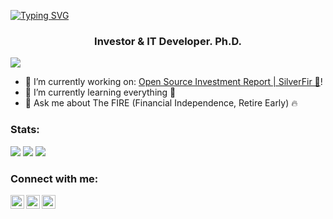 [![Typing SVG](https://readme-typing-svg.herokuapp.com?font=Fira+Code&size=30&pause=1000&color=000000&center=true&random=false&width=435&lines=Hi!+I+am+Mikhail)](https://shardin.name/)

<h3 align="center">Investor & IT Developer. Ph.D.</h3>
<p align="left"> <img src="https://komarev.com/ghpvc/?username=empenoso"/> </p>

- 🔭 I’m currently working on: [Open Source Investment Report | SilverFir 🌲][website]!
- 🌱 I’m currently learning everything 🤣
- 💬 Ask me about The FIRE (Financial Independence, Retire Early) 🔥

### Stats:
![](https://github-profile-summary-cards.vercel.app/api/cards/profile-details?username=empenoso&theme=solarized_dark)
![](https://github-profile-summary-cards.vercel.app/api/cards/repos-per-language?username=empenoso&theme=solarized_dark)
![](https://github-profile-summary-cards.vercel.app/api/cards/stats?username=empenoso&theme=solarized_dark)

### Connect with me:

[<img align="left" alt="empenoso | Telegram messenger" width="22px" src="https://cdn.jsdelivr.net/npm/simple-icons@latest/icons/telegram.svg" />][Telegram]
[<img align="left" alt="empenoso | VK" width="22px" src="https://cdn.jsdelivr.net/npm/simple-icons@latest/icons/vk.svg" />][VK]
[<img align="left" alt="empenoso | Strava" width="22px" src="https://cdn.jsdelivr.net/npm/simple-icons@latest/icons/strava.svg" />][Strava]

<br />

[website]: https://github.com/empenoso/SilverFir-Investment-Report/tree/master/Node.js%20Release/2023_bond_search
[Telegram]: https://t.me/empenoso
[VK]: https://vk.com/shardin_name
[Instagram]: https://www.instagram.com/shardin.name/
[Facebook]: https://www.facebook.com/shardin.name
[Strava]: https://www.strava.com/athletes/shardin_name

<!--
[<img align="left" alt="empenoso | Instagram" width="22px" src="https://cdn.jsdelivr.net/npm/simple-icons@latest/icons/instagram.svg" />][Instagram]
[<img align="left" alt="empenoso | Facebook" width="22px" src="https://cdn.jsdelivr.net/npm/simple-icons@latest/icons/facebook.svg" />][Facebook]


**empenoso/empenoso** is a ✨ _special_ ✨ repository because its `README.md` (this file) appears on your GitHub profile.

Here are some ideas to get you started:

- 🔭 I’m currently working on ...
- 🌱 I’m currently learning ...
- 👯 I’m looking to collaborate on ...
- 🤔 I’m looking for help with ...
- 💬 Ask me about ...
- 📫 How to reach me: ...
- 😄 Pronouns: ...
- ⚡ Fun fact: ...
-->
